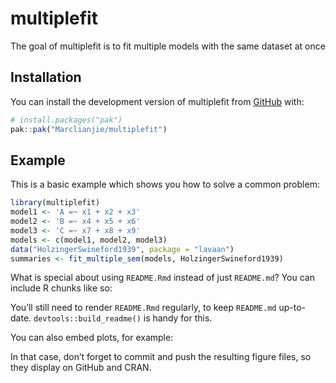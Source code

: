 
<!-- README.md is generated from README.Rmd. Please edit that file -->

# multiplefit

<!-- badges: start -->
<!-- badges: end -->

The goal of multiplefit is to fit multiple models with the same dataset
at once

## Installation

You can install the development version of multiplefit from
[GitHub](https://github.com/) with:

``` r
# install.packages("pak")
pak::pak("Marclianjie/multiplefit")
```

## Example

This is a basic example which shows you how to solve a common problem:

``` r
library(multiplefit)
model1 <- 'A =~ x1 + x2 + x3'
model2 <- 'B =~ x4 + x5 + x6'
model3 <- 'C =~ x7 + x8 + x9'
models <- c(model1, model2, model3)
data("HolzingerSwineford1939", package = "lavaan")
summaries <- fit_multiple_sem(models, HolzingerSwineford1939)
```

What is special about using `README.Rmd` instead of just `README.md`?
You can include R chunks like so:

You’ll still need to render `README.Rmd` regularly, to keep `README.md`
up-to-date. `devtools::build_readme()` is handy for this.

You can also embed plots, for example:

In that case, don’t forget to commit and push the resulting figure
files, so they display on GitHub and CRAN.
